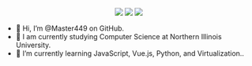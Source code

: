 <p align="center" style="width: 100%;"><a href="https://davidflowers.dev"><img src="https://img.shields.io/badge/Website-davidflowers.dev-green"/></a>
<a href="linkedin.com/in/dflowersii"><img src="https://img.shields.io/badge/-Linkedin-blue?style=flat-square&logo=linkedin"/></a>
<a href="mailto:dsflowers2000@gmail.com"><img src="https://img.shields.io/badge/-Email-red?style=flat-square&logo=gmail&logoColor=white"/></a></p>

- 👋 Hi, I’m @Master449 on GitHub.
- 🏫 I am currently studying Computer Science at Northern Illinois University.
- 🌱 I’m currently learning JavaScript, Vue.js, Python, and Virtualization..
